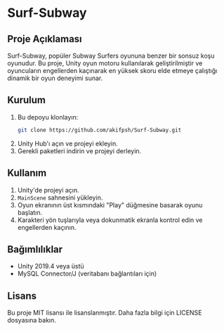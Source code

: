 # Surf-Subway

## Proje Açıklaması
Surf-Subway, popüler Subway Surfers oyununa benzer bir sonsuz koşu oyunudur. Bu proje, Unity oyun motoru kullanılarak geliştirilmiştir ve oyuncuların engellerden kaçınarak en yüksek skoru elde etmeye çalıştığı dinamik bir oyun deneyimi sunar.

## Kurulum
1. Bu depoyu klonlayın:
    ```sh
    git clone https://github.com/akifpsh/Surf-Subway.git
    ```
2. Unity Hub'ı açın ve projeyi ekleyin.
3. Gerekli paketleri indirin ve projeyi derleyin.

## Kullanım
1. Unity'de projeyi açın.
2. `MainScene` sahnesini yükleyin.
3. Oyun ekranının üst kısmındaki "Play" düğmesine basarak oyunu başlatın.
4. Karakteri yön tuşlarıyla veya dokunmatik ekranla kontrol edin ve engellerden kaçının.

## Bağımlılıklar
- Unity 2019.4 veya üstü
- MySQL Connector/J (veritabanı bağlantıları için)

## Lisans
Bu proje MIT lisansı ile lisanslanmıştır. Daha fazla bilgi için LICENSE dosyasına bakın.


